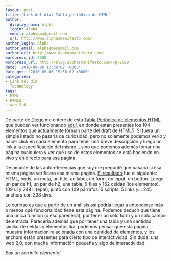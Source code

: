```yaml
---
layout: post
title: 'Link del día: Tabla periódica de HTML'
author:
  display_name: Alpha
  login: Alpha
  email: alphagma@gmail.com
  url: http://www.alphasmanifesto.com/
author_login: Alpha
author_email: alphagma@gmail.com
author_url: http://www.alphasmanifesto.com/
wordpress_id: 2500
wordpress_url: http://blog.alphasmanifesto.com/?p=2500
date: '2010-09-06 13:38:02 +0000'
date_gmt: '2010-09-06 15:38:02 +0000'
categories:
- Link del día
- Technology
tags:
- HTML
- HTML5
- web 2.0
---
```


De parte de [Diego](http://www.google.com/profiles/104362566272343458086) me enteré de esta [Tabla Periódica de elementos HTML](http://ajaxian.com/archives/a-periodic-table-for-html), que pueden ver funcionando [aquí](http://joshduck.com/periodic-table.html), en donde están presentes los 104 elementos que actualmente forman parte del draft de HTML5. Si fuera un simple listado no pasaría de curiosidad, pero no solamente podemos verlo y hacer click en cada elemento para tener una breve descripción y luego un link a la especificación del mismo... sino que podemos además tomar una página cualquiera y ver qué uso de estos elementos se está haciendo en vivo y en directo para esa página.

De amante de las autoreferencias que soy me pregunté qué pasaría si esa misma página verificara esa misma página. [El resultado](http://joshduck.com/periodic-table.html?url=http://joshduck.com/periodic-table.html) fue el siguiente: HTML, body, un meta, un title, un label, un form, un input, un button. Luego un par de h1, un par de h2, una tabla, 9 filas y 162 celdas (los elementos). 109 ul y 248 li (epa!), junto con 109 párrafos. 5 scripts, 5 links y... 245 anchors con 338 divs.

Lo curioso es que a partir de un análisis así podría llegar a entenderse más o menos qué funcionalidad tiene esta página. Podemos deducir que tiene una única función (o eso parecería), por tener un sólo form y un solo campo de entrada. Parecería además que por tener una tabla y una cantidad similar de celdas y elementos li/a, podemos pensar que esta página muestra información relacionada con una cantidad de elementos, y los anchors están presentes para cierto tipo de interactividad. Sin duda, una web 2.0, con mucha información pequeña y algo de interactividad.

_Soy un zorrinito elemental._
